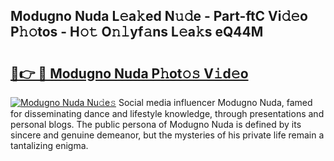 ## Modugno Nuda L𝚎a𝚔ed N𝚞𝚍e - Part-ftC Vi𝚍𝚎o P𝚑𝚘tos - H𝚘𝚝 O𝚗𝚕yf𝚊ns L𝚎a𝚔s eQ44M

# <h2><a href="http://kfbjifw.oniu.top/?m=Modugno+Nuda">🔗👉 🔴 Modugno Nuda P𝚑ot𝚘𝚜 V𝚒d𝚎o</a></h2>

[![Modugno Nuda Nu𝚍e𝚜](https://i.imgur.com/0qMVB7G.gif)](http://kfbjifw.oniu.top/?m=Modugno+Nuda)
Social media influencer Modugno Nuda, famed for disseminating dance and lifestyle knowledge, through presentations and personal blogs. The public persona of Modugno Nuda is defined by its sincere and genuine demeanor, but the mysteries of his private life remain a tantalizing enigma.  
